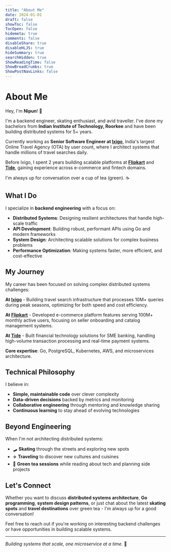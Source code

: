 ```yaml
---
title: "About Me"
date: 2024-01-01
draft: false
showToc: false
TocOpen: false
hidemeta: true
comments: false
disableShare: true
disableHLJS: true
hideSummary: true
searchHidden: true
ShowReadingTime: false
ShowBreadCrumbs: true
ShowPostNavLinks: false
---
```


# About Me

Hey, I'm **Nipun**! 👋

I'm a backend engineer, skating enthusiast, and avid traveller. I've done my bachelors from **Indian Institute of Technology, Roorkee** and have been building distributed systems for 5+ years.

Currently working as **Senior Software Engineer at [Ixigo](https://www.ixigo.com)**, India's largest Online Travel Agency (OTA) by user count, where I architect systems that handle millions of travel searches daily.

Before Ixigo, I spent 2 years building scalable platforms at **[Flipkart](https://www.flipkart.com)** and **[Tide](https://www.tide.co)**, gaining experience across e-commerce and fintech domains.

I'm always up for conversation over a cup of tea (green). ☕

## What I Do

I specialize in **backend engineering** with a focus on:

- **Distributed Systems**: Designing resilient architectures that handle high-scale traffic
- **API Development**: Building robust, performant APIs using Go and modern frameworks
- **System Design**: Architecting scalable solutions for complex business problems
- **Performance Optimization**: Making systems faster, more efficient, and cost-effective

## My Journey

My career has been focused on solving complex distributed systems challenges:

**At [Ixigo](https://www.ixigo.com)** - Building travel search infrastructure that processes 10M+ queries during peak seasons, optimizing for both speed and cost efficiency.

**At [Flipkart](https://www.flipkart.com)** - Developed e-commerce platform features serving 100M+ monthly active users, focusing on seller onboarding and catalog management systems.

**At [Tide](https://www.tide.co)** - Built financial technology solutions for SME banking, handling high-volume transaction processing and real-time payment systems.

**Core expertise**: Go, PostgreSQL, Kubernetes, AWS, and microservices architecture.

## Technical Philosophy

I believe in:
- **Simple, maintainable code** over clever complexity
- **Data-driven decisions** backed by metrics and monitoring  
- **Collaborative engineering** through mentoring and knowledge sharing
- **Continuous learning** to stay ahead of evolving technologies

## Beyond Engineering

When I'm not architecting distributed systems:

- 🛹 **Skating** through the streets and exploring new spots
- ✈️ **Traveling** to discover new cultures and cuisines
- 🍃 **Green tea sessions** while reading about tech and planning side projects

## Let's Connect

Whether you want to discuss **distributed systems architecture**, **Go programming**, **system design patterns**, or just chat about the latest **skating spots** and **travel destinations** over green tea - I'm always up for a good conversation!

Feel free to reach out if you're working on interesting backend challenges or have opportunities in building scalable systems.

---

*Building systems that scale, one microservice at a time.* 🚀
